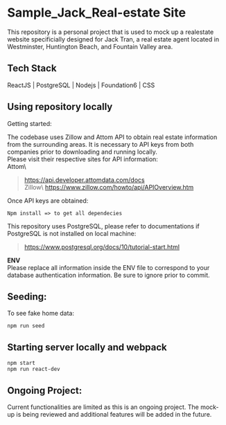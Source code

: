 # Sample_Jack_Real-estate Site

This repository is a personal project that is used to mock up a realestate website specificially designed for Jack Tran, a real estate agent located in Westminster, Huntington Beach, and Fountain Valley area.

## Tech Stack
ReactJS | PostgreSQL | Nodejs | Foundation6 | CSS 

## Using repository locally
Getting started:

The codebase uses Zillow and Attom API to obtain real estate information from the surrounding areas. It is necessary to API keys from both companies prior to downloading and running locally.\
Please visit their respective sites for API information:\
Attom\
> https://api.developer.attomdata.com/docs \
Zillow\ 
> https://www.zillow.com/howto/api/APIOverview.htm

Once API keys are obtained:
```
Npm install => to get all dependecies
```
This repository uses PostgreSQL, please refer to documentations if PostgreSQL is not installed on local machine:
> https://www.postgresql.org/docs/10/tutorial-start.html

**ENV**\
Please replace all information inside the ENV file to correspond to your database authentication information. Be sure to ignore prior to commit. 

## Seeding:
To see fake home data:
```
npm run seed
```

## Starting server locally and webpack
```
npm start
npm run react-dev
```

## Ongoing Project: 
Current functionalities are limited as this is an ongoing project. The mock-up is being reviewed and additional features will be added in the future. 
